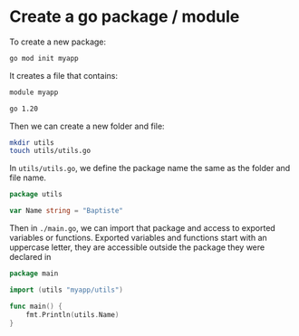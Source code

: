 # Create a go package / module

To create a new package:

```sh
go mod init myapp
```

It creates a file that contains:

```txt
module myapp

go 1.20
```

Then we can create a new folder and file:

```sh
mkdir utils
touch utils/utils.go
```

In `utils/utils.go`, we define the package name the same as the folder and file name.

```go
package utils

var Name string = "Baptiste"
```

Then in `./main.go`, we can import that package and access to exported variables or functions. Exported variables and functions start with an uppercase letter, they are accessible outside the package they were declared in

```go
package main

import (utils "myapp/utils")

func main() {
    fmt.Println(utils.Name)
}
```
